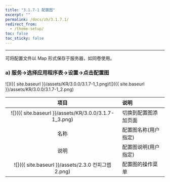 ```yaml
---
title: "3.1.7-1 配置图"
excerpt: ""
permalink: /docs/zh/3.1.7.1/
redirect_from:
  - /theme-setup/
toc: false
toc_sticky: false
---
```


---
可将配置文件以 Map 形式保存于服务器，如同卷使用。

### a\) 服务→选择应用程序表→设置→点击配置图
![]({{ site.baseurl }}/assets/KR/3.0.0/3.1.7-1_1.png)![]({{ site.baseurl }}/assets/KR/3.0.0/3.1.7-1_2.png)

| **项目** | **说明** |
| :---: | :--- |
| ![]({{ site.baseurl }}/assets/KR/3.0.0/3.1.7-1_3.png) | 切换到配置图添加页面 |
| 名称 | 配置图名称(用户指定) |
| 说明 | 配置图说明(用户指定) |
| ![]({{ site.baseurl }}/assets/2.3.0 컨피그맵2.png) | 配置图的操作菜单 |
